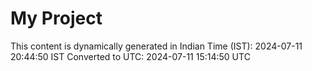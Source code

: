 # My Project

This content is dynamically generated in Indian Time (IST): 2024-07-11 20:44:50 IST
Converted to UTC: 2024-07-11 15:14:50 UTC
